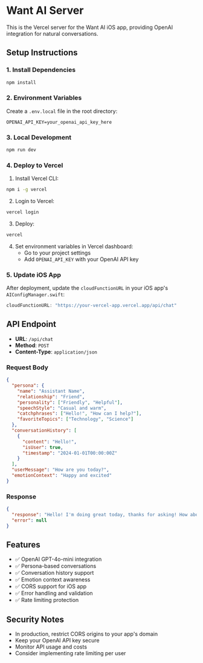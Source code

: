 # Want AI Server

This is the Vercel server for the Want AI iOS app, providing OpenAI integration for natural conversations.

## Setup Instructions

### 1. Install Dependencies

```bash
npm install
```

### 2. Environment Variables

Create a `.env.local` file in the root directory:

```env
OPENAI_API_KEY=your_openai_api_key_here
```

### 3. Local Development

```bash
npm run dev
```

### 4. Deploy to Vercel

1. Install Vercel CLI:
```bash
npm i -g vercel
```

2. Login to Vercel:
```bash
vercel login
```

3. Deploy:
```bash
vercel
```

4. Set environment variables in Vercel dashboard:
   - Go to your project settings
   - Add `OPENAI_API_KEY` with your OpenAI API key

### 5. Update iOS App

After deployment, update the `cloudFunctionURL` in your iOS app's `AIConfigManager.swift`:

```swift
cloudFunctionURL: "https://your-vercel-app.vercel.app/api/chat"
```

## API Endpoint

- **URL**: `/api/chat`
- **Method**: `POST`
- **Content-Type**: `application/json`

### Request Body

```json
{
  "persona": {
    "name": "Assistant Name",
    "relationship": "Friend",
    "personality": ["Friendly", "Helpful"],
    "speechStyle": "Casual and warm",
    "catchphrases": ["Hello!", "How can I help?"],
    "favoriteTopics": ["Technology", "Science"]
  },
  "conversationHistory": [
    {
      "content": "Hello!",
      "isUser": true,
      "timestamp": "2024-01-01T00:00:00Z"
    }
  ],
  "userMessage": "How are you today?",
  "emotionContext": "Happy and excited"
}
```

### Response

```json
{
  "response": "Hello! I'm doing great today, thanks for asking! How about you?",
  "error": null
}
```

## Features

- ✅ OpenAI GPT-4o-mini integration
- ✅ Persona-based conversations
- ✅ Conversation history support
- ✅ Emotion context awareness
- ✅ CORS support for iOS app
- ✅ Error handling and validation
- ✅ Rate limiting protection

## Security Notes

- In production, restrict CORS origins to your app's domain
- Keep your OpenAI API key secure
- Monitor API usage and costs
- Consider implementing rate limiting per user 